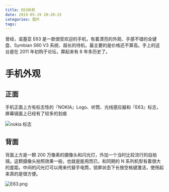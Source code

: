 ```yaml
---
title: E63拆机
date: 2019-05-19 20:20:15
categories: 图片
tags:
---
```


曾经，诺基亚 E63 是一款很受欢迎的手机，有着漂亮的外观、手感不错的全键盘、Symbian S60 V3 系统、超长的待机，最主要的是价格还不算高。手上的这台是在 2011 年初购于论坛，算起来有 8 年多历史了。

<!-- more -->

# 手机外观

## 正面

手机正面上方有标志性的『NOKIA』Logo、听筒、光线感应器和『E63』标志，屏幕镜面上已经有了较多的划痕

![nokia 标志](https://i.loli.net/2019/05/19/5ce154d68545b88780.jpg)

## 背面

背面上方是一颗 200 万像素的摄像头和闪光灯，外加一个当时比较流行的自拍镜。这颗摄像头拍照效果一般，也就是能用而已，和同期的 N 系列机型有着很大的差距。中间的闪光灯可以用来代替手电筒，锁屏状态下长按空格键激活，使用起来真的是很方便。

![E63.png](https://i.loli.net/2019/05/19/5ce15023caa5957716.png)
